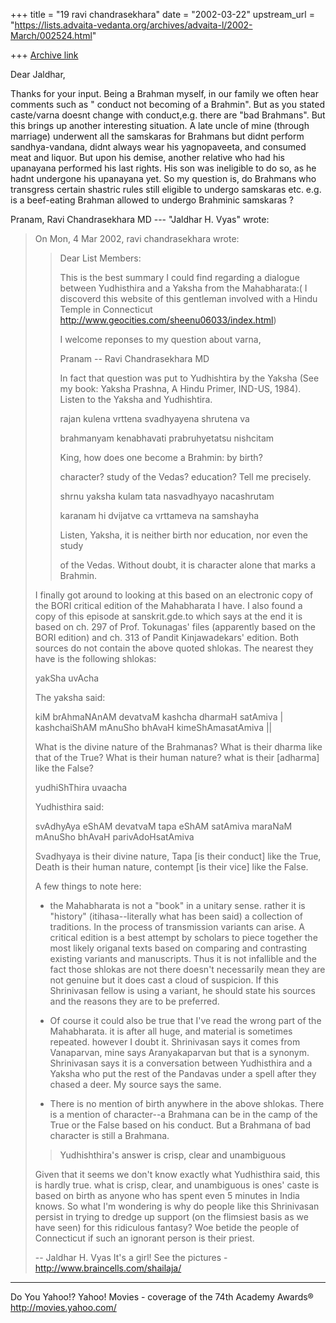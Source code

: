 +++
title = "19 ravi chandrasekhara"
date = "2002-03-22"
upstream_url = "https://lists.advaita-vedanta.org/archives/advaita-l/2002-March/002524.html"

+++
[Archive link](https://lists.advaita-vedanta.org/archives/advaita-l/2002-March/002524.html)

Dear Jaldhar,

Thanks for your input.  Being a Brahman myself, in our
family we often hear comments such as " conduct not
becoming of a Brahmin".  But as you stated caste/varna
doesnt change with conduct,e.g. there are "bad
Brahmans".  But this brings up another interesting
situation.  A late uncle of mine (through marriage)
underwent all the samskaras for Brahmans but didnt
perform sandhya-vandana, didnt always wear his
yagnopaveeta, and consumed meat and liquor.  But upon
his demise, another relative who had his upanayana
performed his last rights.  His son was ineligible to
do so, as he hadnt undergone his upanayana yet.  So my
question is, do Brahmans who transgress certain
shastric rules still eligible to undergo samskaras
etc. e.g. is a beef-eating Brahman allowed to undergo
Brahminic samskaras ?

Pranam, Ravi Chandrasekhara MD
--- "Jaldhar H. Vyas" <jaldhar at BRAINCELLS.COM> wrote:
> On Mon, 4 Mar 2002, ravi chandrasekhara wrote:
>
> > Dear List Members:
> >
> > This is the best summary I could find regarding a
> > dialogue between Yudhisthira and a Yaksha from the
> > Mahabharata:( I discoverd this website of this
> > gentleman involved with a Hindu Temple in
> Connecticut
> > http://www.geocities.com/sheenu06033/index.html)
> >
> > I welcome reponses to my question about varna,
> >
> > Pranam --  Ravi Chandrasekhara MD
> >
> > In fact that question was put to Yudhishtira by
> the
> > Yaksha (See my book: Yaksha Prashna, A Hindu
> Primer,
> > IND-US, 1984). Listen to the Yaksha and
> Yudhishtira.
> >
> >
> > rajan kulena vrttena svadhyayena shrutena va
> >
> > brahmanyam kenabhavati prabruhyetatsu nishcitam
> >
> >
> > King, how does one become a Brahmin: by birth?
> >
> > character? study of the Vedas? education? Tell me
> > precisely.
> >
> >
> >
> > shrnu yaksha kulam tata nasvadhyayo nacashrutam
> >
> > karanam hi dvijatve ca vrttameva na samshayha
> >
> > Listen, Yaksha, it is neither birth nor education,
> nor
> > even the study
> >
> > of the Vedas. Without doubt, it is character alone
> > that marks a Brahmin.
> >
>
> I finally got around to looking at this based on an
> electronic copy of the
> BORI critical edition of the Mahabharata I have.  I
> also found a copy of
> this episode at sanskrit.gde.to which says at the
> end it is based on ch.
> 297 of Prof. Tokunagas' files (apparently based on
> the BORI edition) and
> ch. 313 of Pandit Kinjawadekars' edition.  Both
> sources do not contain the
> above quoted shlokas.  The nearest they have is the
> following shlokas:
>
> yakSha uvAcha
>
> The yaksha said:
>
> kiM brAhmaNAnAM devatvaM kashcha dharmaH satAmiva |
> kashchaiShAM mAnuSho bhAvaH kimeShAmasatAmiva ||
>
> What is the divine nature of the Brahmanas? What is
> their dharma like
> that of the True?  What is their human nature?  what
> is their [adharma] like
> the False?
>
> yudhiShThira uvaacha
>
> Yudhisthira said:
>
> svAdhyAya eShAM devatvaM tapa eShAM satAmiva
> maraNaM mAnuSho bhAvaH parivAdoHsatAmiva
>
> Svadhyaya is their divine nature, Tapa [is their
> conduct] like the True,
> Death is their human nature, contempt [is their
> vice] like the False.
>
> A few things to note here:
>
> * the Mahabharata is not a "book" in a unitary
> sense.  rather it is
> "history" (itihasa--literally what has been said) a
> collection of
> traditions.  In the process of transmission variants
> can arise.  A
> critical edition is a best attempt by scholars to
> piece together the most
> likely origanal texts based on comparing and
> contrasting existing variants
> and manuscripts.  Thus it is not infallible and the
> fact those shlokas are
> not there doesn't necessarily mean they are not
> genuine but it does cast a
> cloud of suspicion.  If this Shrinivasan fellow is
> using a variant, he
> should state his sources and the reasons they are to
> be preferred.
>
> * Of course it could also be true that I've read the
> wrong part of the
> Mahabharata.  it is after all huge, and material is
> sometimes repeated.
> however I doubt it.  Shrinivasan says it comes from
> Vanaparvan, mine says
> Aranyakaparvan but that is a synonym.  Shrinivasan
> says it is a
> conversation between Yudhisthira and a Yaksha who
> put the rest of the
> Pandavas under a spell after they chased a deer.  My
> source says the same.
>
> * There is no mention of birth anywhere in the above
> shlokas.  There is a
> mention of character--a Brahmana can be in the camp
> of the True or the
> False based on his conduct.  But a Brahmana of bad
> character is still a
> Brahmana.
>
>
> > Yudhishthira's answer is crisp, clear and
> unambiguous
>
> Given that it seems we don't know exactly what
> Yudhisthira said, this is
> hardly true.  what is crisp, clear, and unambiguous
> is ones' caste is
> based on birth as anyone who has spent even 5
> minutes in India knows.  So
> what I'm wondering is why do people like this
> Shrinivasan persist in
> trying to dredge up support (on the flimsiest basis
> as we have seen)  for
> this ridiculous fantasy?  Woe betide the people of
> Connecticut if such an
> ignorant person is their priest.
>
> --
> Jaldhar H. Vyas <jaldhar at braincells.com>
> It's a girl! See the pictures -
http://www.braincells.com/shailaja/


__________________________________________________
Do You Yahoo!?
Yahoo! Movies - coverage of the 74th Academy Awards®
http://movies.yahoo.com/

